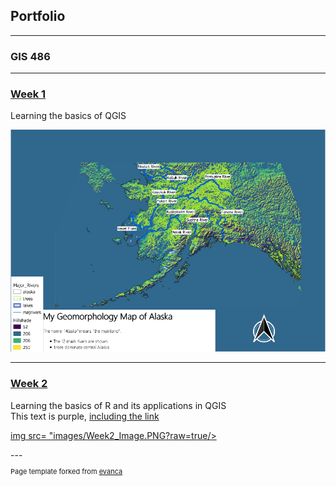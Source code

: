 ## Portfolio

---

### GIS 486 

---
### [Week 1](/pdf/Week_1_Merged.pdf)
<div class = "text-green">
Learning the basics of QGIS
</div>

[<img src="images/Geo_Map.PNG?raw=true"/>](/pdf/Week_1_Merged.pdf)

---
### [Week 2](pdf/Crookshank_Week2_Merged.pdf)
<div class = "text-#189e59">
Learning the basics of R and its applications in QGIS

<div class="text-purple">
  This text is purple, <a href="#" class="text-inherit">including the link</a>
</div>

[img src= "images/Week2_Image.PNG?raw=true/>](pdf/Crookshank_Week2_Merged.pdf)
</div>
---
<p style="font-size:11px">Page template forked from <a href="https://github.com/evanca/quick-portfolio">evanca</a></p>
<!-- Remove above link if you don't want to attibute -->

